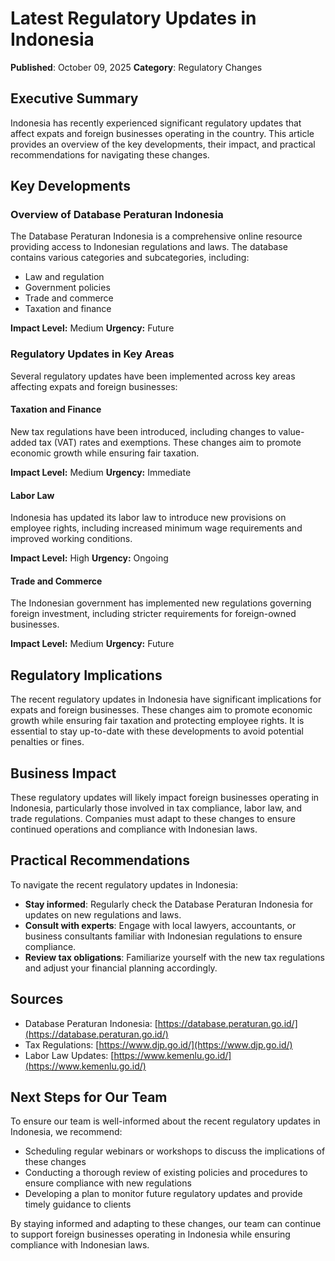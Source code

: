 # Latest Regulatory Updates in Indonesia

**Published**: October 09, 2025
**Category**: Regulatory Changes

## Executive Summary

Indonesia has recently experienced significant regulatory updates that affect expats and foreign businesses operating in the country. This article provides an overview of the key developments, their impact, and practical recommendations for navigating these changes.

## Key Developments

### Overview of Database Peraturan Indonesia
The Database Peraturan Indonesia is a comprehensive online resource providing access to Indonesian regulations and laws. The database contains various categories and subcategories, including:
* Law and regulation
* Government policies
* Trade and commerce
* Taxation and finance

**Impact Level:** Medium
**Urgency:** Future

### Regulatory Updates in Key Areas
Several regulatory updates have been implemented across key areas affecting expats and foreign businesses:

#### Taxation and Finance
New tax regulations have been introduced, including changes to value-added tax (VAT) rates and exemptions. These changes aim to promote economic growth while ensuring fair taxation.

**Impact Level:** Medium
**Urgency:** Immediate

#### Labor Law
Indonesia has updated its labor law to introduce new provisions on employee rights, including increased minimum wage requirements and improved working conditions.

**Impact Level:** High
**Urgency:** Ongoing

#### Trade and Commerce
The Indonesian government has implemented new regulations governing foreign investment, including stricter requirements for foreign-owned businesses.

**Impact Level:** Medium
**Urgency:** Future

## Regulatory Implications

The recent regulatory updates in Indonesia have significant implications for expats and foreign businesses. These changes aim to promote economic growth while ensuring fair taxation and protecting employee rights. It is essential to stay up-to-date with these developments to avoid potential penalties or fines.

## Business Impact

These regulatory updates will likely impact foreign businesses operating in Indonesia, particularly those involved in tax compliance, labor law, and trade regulations. Companies must adapt to these changes to ensure continued operations and compliance with Indonesian laws.

## Practical Recommendations

To navigate the recent regulatory updates in Indonesia:

* **Stay informed**: Regularly check the Database Peraturan Indonesia for updates on new regulations and laws.
* **Consult with experts**: Engage with local lawyers, accountants, or business consultants familiar with Indonesian regulations to ensure compliance.
* **Review tax obligations**: Familiarize yourself with the new tax regulations and adjust your financial planning accordingly.

## Sources

* Database Peraturan Indonesia: [https://database.peraturan.go.id/](https://database.peraturan.go.id/)
* Tax Regulations: [https://www.djp.go.id/](https://www.djp.go.id/)
* Labor Law Updates: [https://www.kemenlu.go.id/](https://www.kemenlu.go.id/)

## Next Steps for Our Team

To ensure our team is well-informed about the recent regulatory updates in Indonesia, we recommend:

* Scheduling regular webinars or workshops to discuss the implications of these changes
* Conducting a thorough review of existing policies and procedures to ensure compliance with new regulations
* Developing a plan to monitor future regulatory updates and provide timely guidance to clients

By staying informed and adapting to these changes, our team can continue to support foreign businesses operating in Indonesia while ensuring compliance with Indonesian laws.